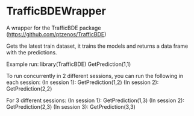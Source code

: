 # TrafficBDEWrapper
A wrapper for the TrafficBDE package (https://github.com/ptzenos/TrafficBDE)

Gets the latest train dataset, it trains the models and returns a data frame with the predictions.

Example run:
library(TrafficBDE)
GetPrediction(1,1)

To run concurrently in 2 different sessions, you can run the following in each session:
(In session 1): GetPrediction(1,2) 
(In session 2): GetPrediction(2,2) 

For 3 different sessions:
(In session 1): GetPrediction(1,3) 
(In session 2): GetPrediction(2,3) 
(In session 3): GetPrediction(3,3) 
